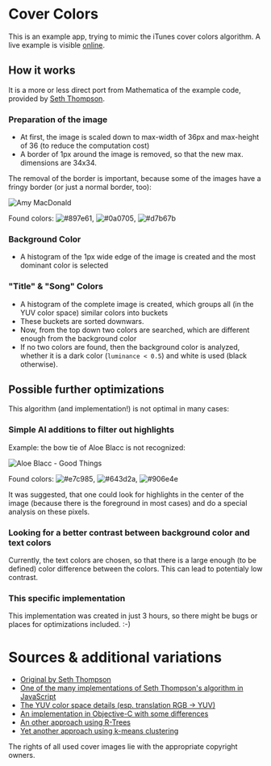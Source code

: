 # Cover Colors
This is an example app, trying to mimic the iTunes cover colors algorithm.
A live example is visible [online](http://streuobstwie.se/cover_colors/).

## How it works
It is a more or less direct port from Mathematica of the example code, provided by [Seth Thompson][1].

### Preparation of the image
* At first, the image is scaled down to max-width of 36px and max-height of 36 (to reduce the computation cost)
* A border of 1px around the image is removed, so that the new max. dimensions are 34x34.

The removal of the border is important, because some of the images have a fringy border (or just a normal border, too):

![Amy MacDonald](http://streuobstwie.se/cover_colors/readme/amy_macdonald.jpg)

Found colors: ![#897e61](http://streuobstwie.se/cover_colors/readme/colors/897e61.jpg), ![#0a0705](http://streuobstwie.se/cover_colors/readme/colors/0a0705.jpg), ![#d7b67b](http://streuobstwie.se/cover_colors/readme/colors/d7b67b.jpg)

### Background Color
* A histogram of the 1px wide edge of the image is created and the most dominant color is selected


### "Title" & "Song" Colors
* A histogram of the complete image is created, which groups all (in the YUV color space) similar colors into buckets
* These buckets are sorted downwars.
* Now, from the top down two colors are searched, which are different enough from the background color
* If no two colors are found, then the background color is analyzed, whether it is a dark color (`luminance < 0.5`) and white is used (black otherwise).


## Possible further optimizations
This algorithm (and implementation!) is not optimal in many cases:

### Simple AI additions to filter out highlights
Example: the bow tie of Aloe Blacc is not recognized:

![Aloe Blacc - Good Things](http://streuobstwie.se/cover_colors/readme/aloe_blacc.jpg)

Found colors: ![#e7c985](http://streuobstwie.se/cover_colors/readme/colors/e7c985.jpg), ![#643d2a](http://streuobstwie.se/cover_colors/readme/colors/643d2a.jpg), ![#906e4e](http://streuobstwie.se/cover_colors/readme/colors/906e4e.jpg)

It was suggested, that one could look for highlights in the center of the image (because there is the foreground in most cases) and do a special analysis on these pixels.


### Looking for a better contrast between background color and text colors
Currently, the text colors are chosen, so that there is a large enough (to be defined) color difference between the colors.
This can lead to potentialy low contrast.


### This specific implementation
This implementation was created in just 3 hours, so there might be bugs or places for optimizations included. :-)


# Sources & additional variations
* [Original by Seth Thompson][1]
* [One of the many implementations of Seth Thompson's algorithm in JavaScript](https://github.com/lukashed/itunes-colors)
* [The YUV color space details (esp. translation RGB -> YUV)](http://en.wikipedia.org/wiki/YUV)
* [An implementation in Objective-C with some differences](http://www.panic.com/blog/2012/12/itunes-11-and-colors/)
* [An other approach using R-Trees](http://99designs.com/tech-blog/blog/2012/08/02/color-explorer/)
* [Yet another approach using k-means clustering](http://charlesleifer.com/blog/using-python-and-k-means-to-find-the-dominant-colors-in-images/)

The rights of all used cover images lie with the appropriate copyright owners.

[1]: https://github.com/s3ththompson/iTunes-11-Color-Algorithm
